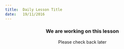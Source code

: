 ```yaml
---
title:  Daily Lesson Title
date:   19/11/2016
---
```


### <center>We are working on this lesson</center> 

 <center>Please check back later</center>